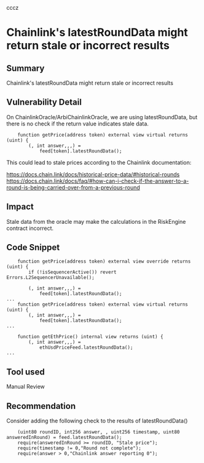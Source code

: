 cccz
# Chainlink's latestRoundData might return stale or incorrect results

## Summary
Chainlink's latestRoundData might return stale or incorrect results
## Vulnerability Detail
On ChainlinkOracle/ArbiChainlinkOracle, we are using latestRoundData, but there is no check if the return value indicates stale data.
```
    function getPrice(address token) external view virtual returns (uint) {
        (, int answer,,,) =
            feed[token].latestRoundData();
```
This could lead to stale prices according to the Chainlink documentation:

https://docs.chain.link/docs/historical-price-data/#historical-rounds
https://docs.chain.link/docs/faq/#how-can-i-check-if-the-answer-to-a-round-is-being-carried-over-from-a-previous-round
## Impact
Stale data from the oracle may make the calculations in the RiskEngine contract incorrect.
## Code Snippet
```
    function getPrice(address token) external view override returns (uint) {
        if (!isSequencerActive()) revert Errors.L2SequencerUnavailable();

        (, int answer,,,) =
            feed[token].latestRoundData();
...
    function getPrice(address token) external view virtual returns (uint) {
        (, int answer,,,) =
            feed[token].latestRoundData();
...

    function getEthPrice() internal view returns (uint) {
        (, int answer,,,) =
            ethUsdPriceFeed.latestRoundData();
...
```
## Tool used

Manual Review

## Recommendation
Consider adding the following check to the results of latestRoundData()
```
    (uint80 roundID, int256 answer, , uint256 timestamp, uint80 answeredInRound) = feed.latestRoundData();
    require(answeredInRound >= roundID, "Stale price");
    require(timestamp != 0,"Round not complete");
    require(answer > 0,"Chainlink answer reporting 0");
```